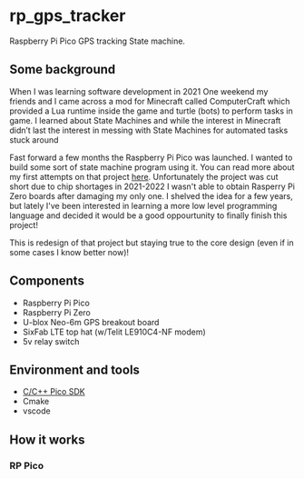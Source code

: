 # rp_gps_tracker
Raspberry Pi Pico GPS tracking State machine. 

## Some background
When I was learning software development in 2021 One weekend my friends and I came across a mod for Minecraft called ComputerCraft which provided a Lua runtime inside the game and turtle (bots) to perform tasks in game. I learned about State Machines and while the interest in Minecraft didn’t last the interest in messing with State Machines for automated tasks stuck around

Fast forward a few months the Raspberry Pi Pico was launched. I wanted to build some sort of state machine program using it. You can read more about my first attempts on that project [here](https://github.com/GermscheidSimon/RP_PICO_GPS-Tracker).  Unfortunately the project was cut short due to chip shortages in 2021-2022 I wasn't able to obtain Rasperry Pi Zero boards after damaging my only one. I shelved the idea for a few years, but lately I've been interested in learning a more low level programming language and decided it would be a good oppourtunity to finally finish this project!

This is redesign of that project but staying true to the core design (even if in some cases I know better now)! 
## Components
 * Raspberry Pi Pico
 * Raspberry Pi Zero
 * U-blox Neo-6m GPS breakout board
 * SixFab LTE top hat (w/Telit LE910C4-NF modem)
 * 5v relay switch
## Environment and tools
 * [C/C++ Pico SDK](https://datasheets.raspberrypi.com/pico/raspberry-pi-pico-c-sdk.pdf?_gl=1*bzn8dl*_ga*MTc3NTk3MDA2LjE3MTM2MjI5NDU.*_ga_22FD70LWDS*MTcxNDgzNTAxNi42LjEuMTcxNDgzNjcyNi4wLjAuMA..)
 * Cmake
 * vscode
## How it works

### RP Pico 

